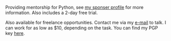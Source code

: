 Providing mentorship for Python, see [my sponser
profile](https://github.com/sponsor/eeriemyxi) for more information. Also
includes a 2-day free trial.

Also available for freelance opportunities. Contact me via my [e-mail](mailto:myxi@envs.net?subject=I'd%20Like%20to%20Talk%20to%20You%20About%20a%20Freelance%20Project) to talk. I can work for as low as $10, depending on the task. You can find my PGP key [here](https://github.com/sponsors/eeriemyxi).
